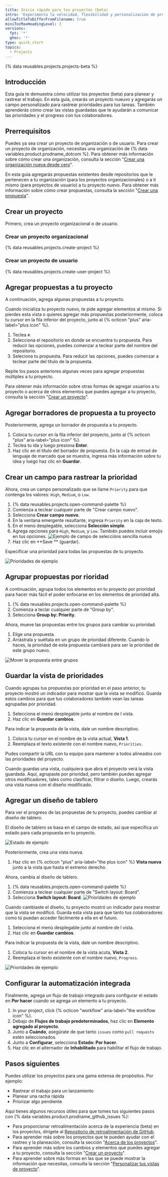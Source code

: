 ```yaml
---
title: Inicio rápido para los proyectos (beta)
intro: 'Experimenta la velocidad, flexibilidad y personalización de proyectos (beta) creando un proyecto en esta guía interactiva.'
allowTitleToDifferFromFilename: true
miniTocMaxHeadingLevel: 3
versions:
  fpt: '*'
  ghec: '*'
type: quick_start
topics:
  - Projects
---
```


{% data reusables.projects.projects-beta %}

## Introducción

Esta guía te demuestra cómo utilizar los proyectos (beta) para planear y rastrear el trabajo. En esta guía, crearás un proyecto nueuvo y agregarás un campo personalizado para rastrear prioridades para tus tareas. También aprenderás cómo crear las vistas guardadas que te ayudarán a comunicar las prioridades y el progreso con tus colaboradores.

## Prerrequisitos

Puedes ya sea crear un proyecto de organización o de usuario. Para crear un proyecto de organización, necesitas una organización de {% data variables.product.prodname_dotcom %}. Para obtener más información sobre cómo crear una organización, consulta la sección "[Crear una organización nueva desde cero](/organizations/collaborating-with-groups-in-organizations/creating-a-new-organization-from-scratch)".

En esta guía agregarás propuestas existentes desde repositorios que le pertenecen a tu organización (para los proyectos organizacionales) o a ti mismo (para proyectos de usuario) a tu proyecto nuevo. Para obtener más información sobre cómo crear propuestas, consulta la sección "[Crear una propuesta](/issues/tracking-your-work-with-issues/creating-an-issue)".

## Crear un proyecto

Primero, crea un proyecto organizacional o de usuario.

### Crear un proyecto organizacional

{% data reusables.projects.create-project %}

### Crear un proyecto de usuario

{% data reusables.projects.create-user-project %}

## Agregar propuestas a tu proyecto

A continuación, agrega algunas propuestas a tu proyecto.

Cuando inicializa tu proyecto nuevo, te pide agregar elementos al mismo. Si pierdes esta vista o quieres agregar más propuestas posteriormente, coloca tu cursor en la fila inferior del proyecto, junto al {% octicon "plus" aria-label="plus icon" %}.

1. Teclea `#`.
2. Selecciona el repositorio en donde se encuentra tu propuesta. Para reducir las opciones, puedes comenzar a teclear parte del nombre del repositorio.
3. Seleciona tu propuesta. Para reducir las opciones, puedes comenzar a teclear parte del título de la propuesta.

Repite los pasos anteriores algunas veces para agregar propuestas múltiples a tu proyecto.

Para obtener más información sobre otras formas de agregar usuarios a tu proyecto o acerca de otros elementos que puedes agregar a tu proyecto, consulta la sección "[Crear un proyecto](/issues/trying-out-the-new-projects-experience/creating-a-project#adding-items-to-your-project)".

## Agregar borradores de propuesta a tu proyecto

Posteriormente, agrega un borrador de propuesta a tu proyecto.

1. Coloca tu cursor en la fila inferior del proyecto, junto al {% octicon "plus" aria-label="plus icon" %}.
1. Teclea tu ida y luego presiona **Enter**.
1. Haz clic en el título del borrador de propuesta. En la caja de entrad de lenguaje de marcado que se muestra, ingresa más información sobre tu idea y luego haz clic en **Guardar**.

## Crear un campo para rastrear la prioridad

Ahora, crea un campo personalizado que se llame `Priority` para que contenga los valores: `High`, `Medium`, o `Low`.

1. {% data reusables.projects.open-command-palette %}
2. Comienza a teclear cualqueir parte de "Crear campo nuevo".
3. Selecciona **Crear campo nuevo**.
4. En la ventana emergente resultante, ingresa `Priority` en la caja de texto.
5. En el menú desplegable, selecciona **Selección simple**.
6. Agrega opciones para `High`, `Medium`, y `Low`. También puedes incluir emojis en tus opciones. ![Ejemplo de campo de seleccións sencilla nueva](/assets/images/help/projects/new-single-select-field.png)
7. Haz clic en **Save ** (guardar).

Especificar una prioridad para todas las propuestas de tu proyecto.

![Prioridades de ejemplo](/assets/images/help/projects/priority_example.png)

## Agrupar propuestas por rioridad

A continuación, agrupa todos los elementos en tu proyecto por prioridad para hacer más fácil el poder enfocarse en los elementos de prioridad alta.

1. {% data reusables.projects.open-command-palette %}
2. Comienza a teclar cualquier parte de "Group by".
3. Selecciona **Group by: Priority**.

Ahora, mueve las propuestas entre los grupos para cambiar su prioridad.

1. Elige una propuesta.
2. Arrástrala y suéltala en un grupo de prioridad diferente. Cuando lo haces, la prioridad de esta propuesta cambiará para ser la prioridad de este grupo nuevo.

![Mover la propuesta entre grupos](/assets/images/help/projects/move_between_group.gif)

## Guardar la vista de prioridades

Cuando agrupas tus propuestas por prioridad en el paso anterior, tu proyecto mostró un indicador para mostrar que la vista se modificó. Guarda estos cambios para que tus colaboradores también vean las tareas agrupadas por prioridad.

1. Selecciona el menú desplegable junto al nombre de l vista.
2. Haz clic en **Guardar cambios**.

Para indicar la propuesta de la vista, dale un nombre descriptivo.

1. Coloca tu cursor en el nombre de la vista actual, **Vista 1**.
2. Reemplaza el texto existente con el nombre nuevo, `Priorities`.

Pudes compartir la URL con tu equipo para mantener a todos alineados con las prioridades del proyecto.

Cuando guardas una vista, cualquiera que abra el proyecto verá la vista guardada. Aquí, agrupaste por prioridad, pero también puedes agregar otros modificadores, tales como clasificar, filtrar o diseño. Luego, crearás una vista nueva con el diseño modificado.

## Agregar un diseño de tablero

Para ver el progreso de las propuestas de tu proyecto, puedes cambiar al diseño de tablero.

El diseño de tablero se basa en el campo de estado, así que especifica un estado para cada propuesta en tu proyecto.

![Estado de ejemplo](/assets/images/help/projects/status_example.png)

Posteriormente, crea una vista nueva.

1. Haz clic en {% octicon "plus" aria-label="the plus icon" %} **Vista nueva** junto a la vista que hasta el extremo derecho.

Ahora, cambia al diseño de tablero.

1. {% data reusables.projects.open-command-palette %}
2. Comienza a teclear cualquier parte de "Switch layout: Board".
3. Selecciona **Switch layout: Board**. ![Prioridades de ejemplo](/assets/images/help/projects/example_board.png)

Cuando cambiaste el diseño, tu proyecto mostró un indicador para mostrar que la vista se modificó. Guarda esta vista para que tanto tus colaboradores como tú puedan acceder fácilmente a ella en el futuro.

1. Selecciona el menú desplegable junto al nombre de l vista.
2. Haz clic en **Guardar cambios**.

Para indicar la propuesta de la vista, dale un nombre descriptivo.

1. Coloca tu cursor en el nombre de la vista acuta, **Vista 2**.
2. Reemplaza el texto existente con el nombre nuevo, `Progress`.

![Prioridades de ejemplo](/assets/images/help/projects/project-view-switch.gif)

## Configurar la automatización integrada

Finalmente, agrega un flujo de trabajo integrado para configurar el estado en **Por hacer** cuando se agrega un elemento a tu proyecto.

1. In your project, click {% octicon "workflow" aria-label="the workflow icon" %}.
2. Debajo de **Flujos de trabajo predeterminados**, haz clic en **Elemento agregado al proyecto**.
3. Junto a **Cuándo**, asegúrate de que tanto `issues` como `pull requests` estén seleccionados.
4. Junto a **Configurar**, selecciona **Estado: Por hacer**.
5. Haz clic en el alternador de **Inhabilitado** para habilitar el flujo de trabajo.

## Pasos siguientes

Puedes utilizar los proyectos para una gama extensa de propósitos. Por ejemplo:

- Rastrear el trabajo para un lanzamiento
- Planear una racha rápida
- Priorizar algo pendiente

Aquí tienes algunos recursos útiles para que tomes tus siguientes pasos con {% data variables.product.prodname_github_issues %}:

- Para proporcionar retroalimentación acerca de la experiencia (beta) en los proyectos, dirígete al [Repositorio de retroalimentación de GitHub](https://github.com/github/feedback/discussions/categories/issues-feedback).
- Para aprender más sobre los proyectos que te pueden ayudar con el rastreo y la planeación, consulta la sección "[Acerca de los proyectos](/issues/trying-out-the-new-projects-experience/about-projects)".
- Para aprender más sobre los cambios y elementos que puedes agregar a tu proyecto, consulta la sección "[Crear un proyecto](/issues/trying-out-the-new-projects-experience/creating-a-project)".
- Para aprender sobre más formas en las que se puede mostrar la información que necesitas, consulta la sección "[Personalizar tus vistas de proyecto](/issues/trying-out-the-new-projects-experience/customizing-your-project-views)".
